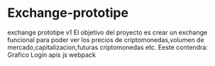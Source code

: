 # Exchange-prototipe
exchange prototipe
v1 El objetivo del proyecto es crear un exchange funcional para poder ver los precios de criptomonedas,volumen de mercado,capitalizacion,futuras criptomonedas etc.
Eeste contendra:
Grafico
Login
apis
js
webpack



